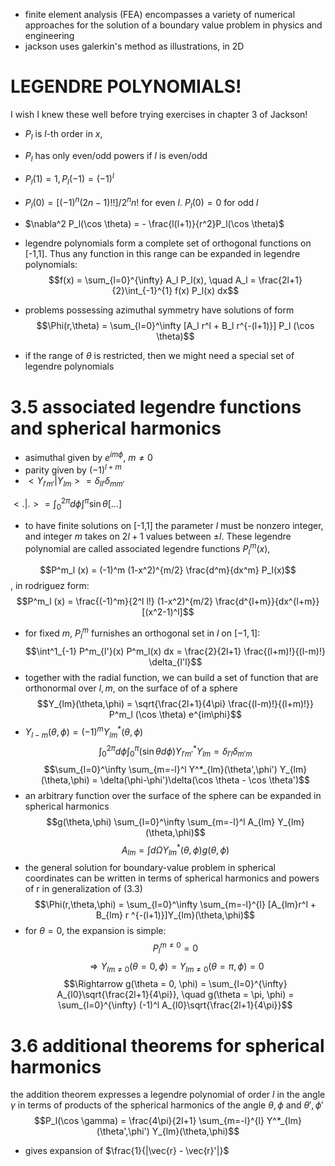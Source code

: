- finite element analysis (FEA) encompasses a variety of numerical approaches for the solution of a boundary value problem in physics and engineering
- jackson uses galerkin's method as illustrations, in 2D

# LEGENDRE POLYNOMIALS!
I wish I knew these well before trying exercises in chapter 3 of Jackson!
- $P_l$ is $l$-th order in $x$, 
- $P_l$ has only even/odd powers if $l$ is even/odd
- $P_l(1) = 1, P_l(-1) = (-1)^l$
- $P_l(0)=[(−1)^n(2n−1)!!]/2^n n!$ for even $l$. $P_l(0)=0$ for odd $l$
- $\nabla^2 P_l(\cos \theta) = - \frac{l(l+1)}{r^2}P_l(\cos \theta)$

- legendre polynomials form a complete set of orthogonal functions on [-1,1]. Thus any function in this range can be expanded in legendre polynomials:
$$f(x) = \sum_{l=0}^{\infty} A_l P_l(x), \quad A_l = \frac{2l+1}{2}\int_{-1}^{1} f(x) P_l(x) dx$$
- problems possessing azimuthal symmetry have solutions of form
$$\Phi(r,\theta) = \sum_{l=0}^\infty [A_l r^l + B_l r^{-(l+1)}] P_l (\cos \theta)$$
- if the range of $\theta$ is restricted, then we might need a special set of legendre polynomials

# 3.5 associated legendre functions and spherical harmonics
- asimuthal given by $e^{im \phi}$, $m \neq 0$
- parity given by $(-1)^{l+m}$
- $<Y_{l'm'}|Y_{lm}> = \delta_{ll'}\delta_{mm'}$

$<.|.> = \int_0^{2\pi}d\phi \int^{\pi} \sin\theta [...]$
- to have finite solutions on [-1,1] the parameter $l$ must be nonzero integer, and integer $m$ takes on $2l+1$ values between $\pm l$. These legendre polynomial are called associated legendre functions $P^m_l (x)$,

$$P^m_l (x) = (-1)^m (1-x^2)^{m/2} \frac{d^m}{dx^m} P_l(x)$$
, in rodriguez form: 
$$P^m_l (x) = \frac{(-1)^m}{2^l l!} (1-x^2)^{m/2} \frac{d^{l+m}}{dx^{l+m}}[(x^2-1)^l]$$

- for fixed $m$, $P^m_l$ furnishes an orthogonal set in $l$ on $[-1,1]$: 
$$\int^1_{-1} P^m_{l'}(x) P^m_l(x) dx = \frac{2}{2l+1} \frac{(l+m)!}{(l-m)!} \delta_{l'l}$$
- together with the radial function, we can build a set of function that are orthonormal over $l,m$, on the surface of of a sphere
$$Y_{lm}(\theta,\phi) = \sqrt{\frac{2l+1}{4\pi} \frac{(l-m)!}{(l+m)!}} P^m_l (\cos \theta) e^{im\phi}$$
- $Y_{l-m}(\theta,\phi) = (-1)^m Y^*_{lm}(\theta, \phi)$
$$\int^{2\pi}_0 d\phi \int^\pi_0 (\sin \theta d\phi) Y^*_{l'm'} Y_{lm} = \delta_{l'l} \delta_{m'm}$$
$$\sum_{l=0}^\infty \sum_{m=-l}^l Y^*_{lm}(\theta',\phi') Y_{lm}(\theta,\phi) = \delta(\phi-\phi')\delta(\cos \theta - \cos \theta')$$
- an arbitrary function over the surface of the sphere can be expanded in spherical harmonics
$$g(\theta,\phi) \sum_{l=0}^\infty \sum_{m=-l}^l A_{lm} Y_{lm}(\theta,\phi)$$
$$A_{lm} = \int d \Omega Y^*_{lm}(\theta,\phi) g(\theta,\phi)$$
- the general solution for boundary-value problem in spherical coordinates can be written in terms of spherical harmonics and powers of r in generalization of (3.3)
$$\Phi(r,\theta,\phi) = \sum_{l=0}^\infty \sum_{m=-l}^{l} [A_{lm}r^l + B_{lm} r ^{-(l+1)}]Y_{lm}(\theta,\phi)$$
- for $\theta = 0$, the expansion is simple:
$$P^{m\neq0}_l = 0$$
$$\Rightarrow Y_{lm\neq 0}(\theta = 0, \phi) = Y_{lm\neq 0}(\theta = \pi, \phi) = 0$$
$$\Rightarrow g(\theta = 0, \phi) = \sum_{l=0}^{\infty} A_{l0}\sqrt{\frac{2l+1}{4\pi}}, \quad g(\theta = \pi, \phi) = \sum_{l=0}^{\infty} (-1)^l A_{l0}\sqrt{\frac{2l+1}{4\pi}}$$

# 3.6 additional theorems for spherical harmonics
the addition theorem expresses a legendre polynomial of order $l$ in the angle $\gamma$ in terms of products of the spherical harmonics of the angle $\theta,\phi$ and $\theta',\phi'$
$$P_l(\cos \gamma) = \frac{4\pi}{2l+1} \sum_{m=-l}^{l} Y^*_{lm}(\theta',\phi') Y_{lm}(\theta,\phi)$$
- gives expansion of $\frac{1}{|\vec{r} - \vec{r}'|}$
